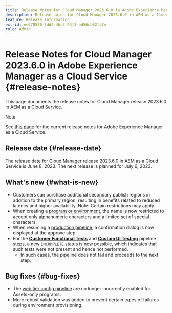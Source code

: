```yaml
---
title: Release Notes for Cloud Manager 2023.6.0 in Adobe Experience Manager as a Cloud Service
description: Release notes for Cloud Manager 2023.6.0 in AEM as a Cloud Service.
feature: Release Information
exl-id: ee6785f6-fdd9-4bc3-94f3-ed56cb02fa7e
role: Admin
---
```

# Release Notes for Cloud Manager 2023.6.0 in Adobe Experience Manager as a Cloud Service {#release-notes}

This page documents the release notes for Cloud Manager release 2023.6.0 in AEM as a Cloud Service.

>[!NOTE]
>
>See [this page](/help/release-notes/release-notes-cloud/release-notes-current.md) for the current release notes for Adobe Experience Manager as a Cloud Service.

## Release date {#release-date}

The release date for Cloud Manager release 2023.6.0 in AEM as a Cloud Service is June 8, 2023. The next release is planned for July 6, 2023.

## What's new {#what-is-new}

* Customers can purchase additional secondary publish regions in addition to the primary region, resulting in benefits related to reduced latency and higher availability. Note: Certain restrictions may apply. 
* When creating a [program or environment](/help/implementing/cloud-manager/getting-access-to-aem-in-cloud/program-types.md), the name is now restricted to accept only alphanumeric characters and a limited set of special characters.
* When resuming a [production pipeline](/help/implementing/cloud-manager/configuring-pipelines/configuring-production-pipelines.md), a confirmation dialog is now displayed at the approve step.
* For the **[Customer Functional Tests](/help/implementing/cloud-manager/functional-testing.md#custom-functional-testing)** and **[Custom UI Testing](/help/implementing/cloud-manager/ui-testing.md)** pipeline steps, a new `INCOMPLETE` status is now possible, which indicates that such tests were not present and hence not performed.
  * In such cases, the pipeline does not fail and proceeds to the next step.

## Bug fixes {#bug-fixes}

* The [web tier config pipeline](/help/implementing/cloud-manager/configuring-pipelines/introduction-ci-cd-pipelines.md#web-tier-config-pipelines) are no longer incorrectly enabled for Assets-only programs.
* More robust validation was added to prevent certain types of failures during environment provisioning.
